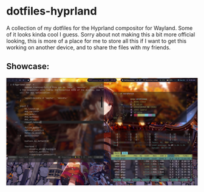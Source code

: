 # dotfiles-hyprland
A collection of my dotfiles for the Hyprland compositor for Wayland. Some of it looks kinda cool I guess.
Sorry about not making this a bit more official looking, this is more of a place for me to store all this if I want to get this working on another device, and to share the files with my friends.

## Showcase:
![Showcase](https://github.com/TheGogy/dotfiles-hyprland/blob/main/rice-showcase.png)
